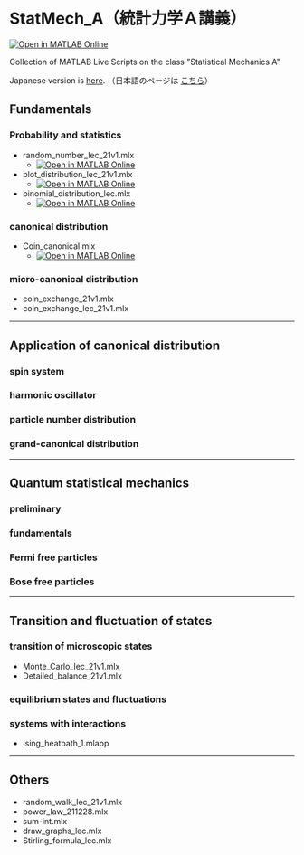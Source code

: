 # StatMech_A（統計力学Ａ講義）
[![Open in MATLAB Online](https://www.mathworks.com/images/responsive/global/open-in-matlab-online.svg)](https://matlab.mathworks.com/open/github/v1?repo=yoshy2003/StatMech_A)

Collection of MATLAB Live Scripts on the class "Statistical Mechanics A"

Japanese version is [here](./README.md). （日本語のページは [こちら](./README.md)）

## Fundamentals

### Probability and statistics

- random_number_lec_21v1.mlx
  - [![Open in MATLAB Online](https://www.mathworks.com/images/responsive/global/open-in-matlab-online.svg)](https://matlab.mathworks.com/open/github/v1?repo=yoshy2003/StatMech_A&file=random_number_lec_21v1.mlx)
- plot_distribution_lec_21v1.mlx
  - [![Open in MATLAB Online](https://www.mathworks.com/images/responsive/global/open-in-matlab-online.svg)](https://matlab.mathworks.com/open/github/v1?repo=yoshy2003/StatMech_A&file=plot_distribution_lec_21v1.mlx)
- binomial_distribution_lec.mlx
  - [![Open in MATLAB Online](https://www.mathworks.com/images/responsive/global/open-in-matlab-online.svg)](https://matlab.mathworks.com/open/github/v1?repo=yoshy2003/StatMech_A&file=binomial_distribution_lec.mlx)

### canonical distribution

- Coin_canonical.mlx
  - [![Open in MATLAB Online](https://www.mathworks.com/images/responsive/global/open-in-matlab-online.svg)](https://matlab.mathworks.com/open/github/v1?repo=yoshy2003/StatMech_A&file=Coin_canonical.mlx)

### micro-canonical distribution

- coin_exchange_21v1.mlx
- coin_exchange_lec_21v1.mlx

---

## Application of canonical distribution

### spin system

### harmonic oscillator
 
### particle number distribution

### grand-canonical distribution


---

## Quantum statistical mechanics

### preliminary

### fundamentals

### Fermi free particles

### Bose free particles


---

## Transition and fluctuation of states

### transition of microscopic states

- Monte_Carlo_lec_21v1.mlx
- Detailed_balance_21v1.mlx

### equilibrium states and fluctuations

### systems with interactions

- Ising_heatbath_1.mlapp

---

## Others

- random_walk_lec_21v1.mlx
- power_law_211228.mlx
- sum-int.mlx
- draw_graphs_lec.mlx
- Stirling_formula_lec.mlx
